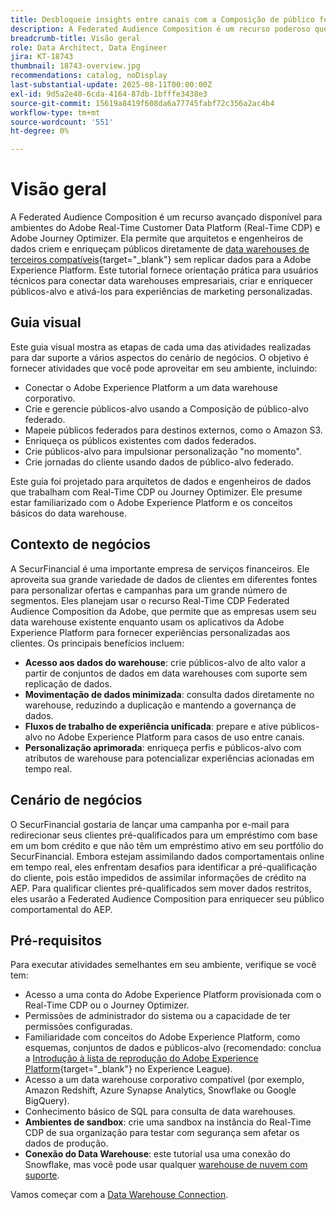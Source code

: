 ```yaml
---
title: Desbloqueie insights entre canais com a Composição de público federado
description: A Federated Audience Composition é um recurso poderoso que permite que arquitetos e engenheiros de dados criem e enriqueçam públicos diretamente de data warehouses de terceiros.
breadcrumb-title: Visão geral
role: Data Architect, Data Engineer
jira: KT-18743
thumbnail: 18743-overview.jpg
recommendations: catalog, noDisplay
last-substantial-update: 2025-08-11T00:00:00Z
exl-id: 9d5a2e40-6cda-4164-87db-1bfffe3438e3
source-git-commit: 15619a8419f608da6a77745fabf72c356a2ac4b4
workflow-type: tm+mt
source-wordcount: '551'
ht-degree: 0%

---
```


# Visão geral

A Federated Audience Composition é um recurso avançado disponível para ambientes do Adobe Real-Time Customer Data Platform (Real-Time CDP) e Adobe Journey Optimizer. Ela permite que arquitetos e engenheiros de dados criem e enriqueçam públicos diretamente de [data warehouses de terceiros compatíveis](https://experienceleague.adobe.com/en/docs/federated-audience-composition/using/start/access-prerequisites){target="_blank"} sem replicar dados para a Adobe Experience Platform. Este tutorial fornece orientação prática para usuários técnicos para conectar data warehouses empresariais, criar e enriquecer públicos-alvo e ativá-los para experiências de marketing personalizadas.

## Guia visual

Este guia visual mostra as etapas de cada uma das atividades realizadas para dar suporte a vários aspectos do cenário de negócios. O objetivo é fornecer atividades que você pode aproveitar em seu ambiente, incluindo:

- Conectar o Adobe Experience Platform a um data warehouse corporativo.
- Crie e gerencie públicos-alvo usando a Composição de público-alvo federado.
- Mapeie públicos federados para destinos externos, como o Amazon S3.
- Enriqueça os públicos existentes com dados federados.
- Crie públicos-alvo para impulsionar personalização &quot;no momento&quot;.
- Crie jornadas do cliente usando dados de público-alvo federado.

Este guia foi projetado para arquitetos de dados e engenheiros de dados que trabalham com Real-Time CDP ou Journey Optimizer. Ele presume estar familiarizado com o Adobe Experience Platform e os conceitos básicos do data warehouse.

## Contexto de negócios

A SecurFinancial é uma importante empresa de serviços financeiros. Ele aproveita sua grande variedade de dados de clientes em diferentes fontes para personalizar ofertas e campanhas para um grande número de segmentos. Eles planejam usar o recurso Real-Time CDP Federated Audience Composition da Adobe, que permite que as empresas usem seu data warehouse existente enquanto usam os aplicativos da Adobe Experience Platform para fornecer experiências personalizadas aos clientes. Os principais benefícios incluem:

- **Acesso aos dados do warehouse**: crie públicos-alvo de alto valor a partir de conjuntos de dados em data warehouses com suporte sem replicação de dados.
- **Movimentação de dados minimizada**: consulta dados diretamente no warehouse, reduzindo a duplicação e mantendo a governança de dados.
- **Fluxos de trabalho de experiência unificada**: prepare e ative públicos-alvo no Adobe Experience Platform para casos de uso entre canais.
- **Personalização aprimorada**: enriqueça perfis e públicos-alvo com atributos de warehouse para potencializar experiências acionadas em tempo real.

## Cenário de negócios

O SecurFinancial gostaria de lançar uma campanha por e-mail para redirecionar seus clientes pré-qualificados para um empréstimo com base em um bom crédito e que não têm um empréstimo ativo em seu portfólio do SecurFinancial. Embora estejam assimilando dados comportamentais online em tempo real, eles enfrentam desafios para identificar a pré-qualificação do cliente, pois estão impedidos de assimilar informações de crédito na AEP. Para qualificar clientes pré-qualificados sem mover dados restritos, eles usarão a Federated Audience Composition para enriquecer seu público comportamental do AEP.

## Pré-requisitos

Para executar atividades semelhantes em seu ambiente, verifique se você tem:

- Acesso a uma conta do Adobe Experience Platform provisionada com o Real-Time CDP ou o Journey Optimizer.
- Permissões de administrador do sistema ou a capacidade de ter permissões configuradas.
- Familiaridade com conceitos do Adobe Experience Platform, como esquemas, conjuntos de dados e públicos-alvo (recomendado: conclua a [Introdução à lista de reprodução do Adobe Experience Platform](https://experienceleague.adobe.com/en/playlists/experience-platform-introduction?lang=en){target="_blank"} no Experience League).
- Acesso a um data warehouse corporativo compatível (por exemplo, Amazon Redshift, Azure Synapse Analytics, Snowflake ou Google BigQuery).
- Conhecimento básico de SQL para consulta de data warehouses.
- **Ambientes de sandbox**: crie uma sandbox na instância do Real-Time CDP de sua organização para testar com segurança sem afetar os dados de produção.
- **Conexão do Data Warehouse**: este tutorial usa uma conexão do Snowflake, mas você pode usar qualquer [warehouse de nuvem com suporte](https://experienceleague.adobe.com/en/docs/federated-audience-composition/using/start/access-prerequisites).

Vamos começar com a [Data Warehouse Connection](data-warehouse-connection.md).
